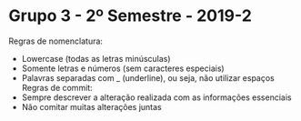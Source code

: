# Grupo 3 - 2º Semestre - 2019-2
Regras de nomenclatura:
 - Lowercase (todas as letras minúsculas)
 - Somente letras e números (sem caracteres especiais)
 - Palavras separadas com _ (underline), ou seja, não utilizar espaços
Regras de commit:
 - Sempre descrever a alteração realizada com as informações essenciais
 - Não comitar muitas alterações juntas
